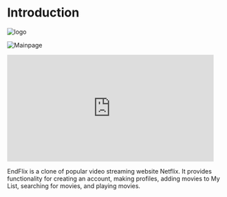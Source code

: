 # Introduction
![logo](https://fontmeme.com/permalink/220102/80b2e83ec91311621e8aea703b915905.png)

![Mainpage](https://media.giphy.com/media/SJaAC1PQkkPC02kQAN/giphy-downsized-large.gif)

<iframe src="https://giphy.com/embed/SJaAC1PQkkPC02kQAN" width="480" height="248" frameBorder="0" class="giphy-embed" allowFullScreen></iframe><p><a href="https://giphy.com/gifs/SJaAC1PQkkPC02kQAN"></a></p>

EndFlix is a clone of popular video streaming website Netflix. It provides functionality for creating an account, making profiles, adding movies to My List, searching for movies, and playing movies.



